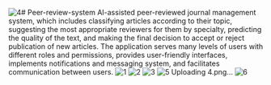 ![4](https://github.com/RazanHL/Peer-review-system/assets/40721024/a928f706-7a7f-49fa-8e81-ebdbd96f4153)# Peer-review-system
AI-assisted peer-reviewed journal management system, which includes classifying articles according to their topic, suggesting the most appropriate reviewers for them by specialty, predicting the quality of the text, and making the final decision to accept or reject publication of new articles.
The application serves many levels of users with different roles and permissions, provides user-friendly interfaces, implements notifications and messaging system, and facilitates communication between users.
![1](https://github.com/RazanHL/Peer-review-system/assets/40721024/0ae3534f-72e6-4639-bf94-21b1984e0cb0)
![2](https://github.com/RazanHL/Peer-review-system/assets/40721024/2543e54b-8d82-4507-ae03-47a672848043)
![3](https://github.com/RazanHL/Peer-review-system/assets/40721024/162eadf4-ea1c-49fc-b485-423b66924607)
![![5](https://github.com/RazanHL/Peer-review-system/assets/40721024/004aacce-a9bc-4203-a677-068d3d5b107b)
Uploading 4.png…]()
![6](https://github.com/RazanHL/Peer-review-system/assets/40721024/e89f0b4b-2c25-4159-92db-150bf62a1eda)
